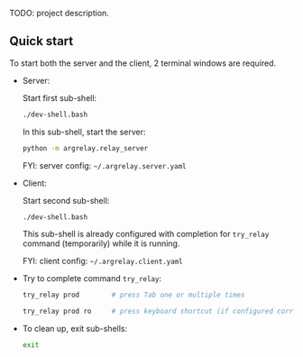 
TODO: project description.

## Quick start

To start both the server and the client, 2 terminal windows are required.

*   Server:

    Start first sub-shell:

    ```sh
    ./dev-shell.bash
    ```

    In this sub-shell, start the server:

    ```sh
    python -m argrelay.relay_server
    ```

    FYI: server config: `~/.argrelay.server.yaml`

*   Client:

    Start second sub-shell:

    ```sh
    ./dev-shell.bash
    ```

    This sub-shell is already configured with completion for `try_relay` command (temporarily) while it is running.

    FYI: client config: `~/.argrelay.client.yaml`

*   Try to complete command `try_relay`:

    ```sh
    try_relay prod        # press Tab one or multiple times
    ```

    ```sh
    try_relay prod ro     # press keyboard shortcut (if configured correctly in `dev-shell.bash`)
    ```

*   To clean up, exit sub-shells:

    ```sh
    exit
    ```
